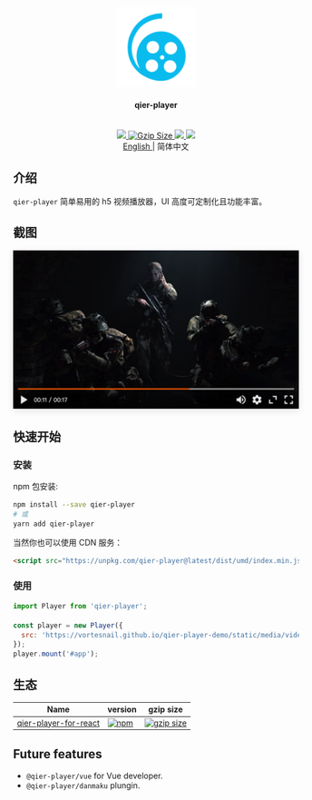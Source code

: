 <div align="center">
  <a href="https://github.com/vortesnail/qier-player">
    <img src="website/public/img/logo.svg" height="140" width="140"/>
  </a>
  <h4>qier-player</h4>
  <br>
	<a href="https://www.npmjs.com/package/qier-player">
		<img src="https://img.shields.io/npm/v/qier-player?style=flat-square&logo=npm">
	</a>
	<a href="https://unpkg.com/qier-player@latest/dist/umd/index.min.js">
    <img
      src="http://img.badgesize.io/https://unpkg.com/qier-player@latest/dist/umd/index.min.js?compression=gzip&style=flat-square"
      alt="Gzip Size">
	</a>
	<a href="https://app.codacy.com/project/badge/Grade/042def878d8f49039cd4cde757fa1e5c">
		<img src="https://img.shields.io/codacy/grade/042def878d8f49039cd4cde757fa1e5c?logo=codacy&style=flat-square">
	</a>
  	<a href="https://github.com/umijs/dumi">
		<img src="https://img.shields.io/badge/docs%20by-dumi-blue?logo=dumi&style=flat-square">
	</a>
</div>

<div align="center">
   <a href="https://github.com/vortesnail/qier-player/blob/master/README.md">
    English
  </a>
  &#124; 简体中文
</div>

## 介绍

`qier-player` 简单易用的 h5 视频播放器，UI 高度可定制化且功能丰富。

## 截图

<div align="center">
  <img src="./website/public/img/screenshot.png" style="width:520px;box-shadow: 0 4px 12px rgba(0, 0, 0, 0.1);">
</div>

## 快速开始

### 安装

npm 包安装:

```bash
npm install --save qier-player
# 或
yarn add qier-player
```

当然你也可以使用 CDN 服务：

```html
<script src="https://unpkg.com/qier-player@latest/dist/umd/index.min.js"></script>
```

### 使用

```js
import Player from 'qier-player';

const player = new Player({
  src: 'https://vortesnail.github.io/qier-player-demo/static/media/video480p.d116ba09.mp4',
});
player.mount('#app');
```

## 生态

| Name | version | gzip size |
| --- | --- | --- |
| [qier-player-for-react]() | [![npm](https://img.shields.io/npm/v/@qier-player/react?logo=npm&style=flat-square)](https://www.npmjs.com/package/@qier-player/react) | [![gzip size](https://img.shields.io/bundlephobia/minzip/@qier-player/react?label=gzip%20size&style=flat-square)](https://unpkg.com/@qier-player/react@2.0.1/dist/umd/index.min.js) |

## Future features

- `@qier-player/vue` for Vue developer.
- `@qier-player/danmaku` plungin.
